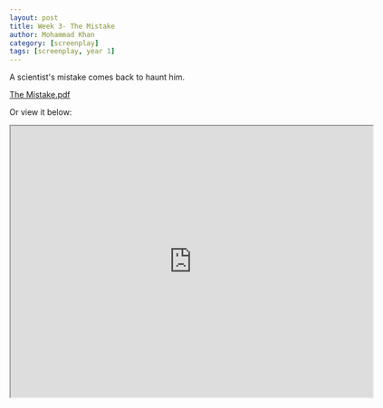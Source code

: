 ```yaml
---
layout: post
title: Week 3- The Mistake
author: Mohammad Khan
category: [screenplay]
tags: [screenplay, year 1]
---
```

<p>A scientist's mistake comes back to haunt him.</p>



<a href="https://drive.google.com/file/d/17NUrx-D6QDLhKm6a1SzZeTFGETzdUNBT/view?usp=sharing">The Mistake.pdf</a>

Or view it below: 
<iframe src="https://drive.google.com/file/d/17NUrx-D6QDLhKm6a1SzZeTFGETzdUNBT/preview" width="640" height="480" allow="autoplay"></iframe>
